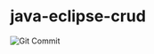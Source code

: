 # java-eclipse-crud

![Git Commit]([https://i.imgflip.com/1bgw.jpg](https://s3mn.mnimgs.com/img/shared/content_ck_images/ck_5f55938215dff.jpeg)https://s3mn.mnimgs.com/img/shared/content_ck_images/ck_5f55938215dff.jpeg)

